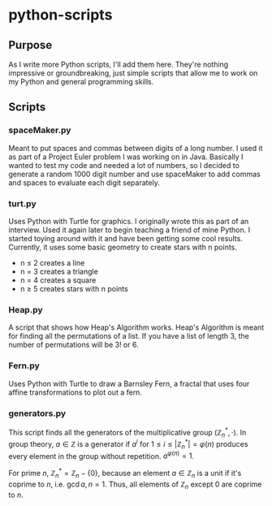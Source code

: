 # python-scripts

## Purpose

As I write more Python scripts, I'll add them here.
They're nothing impressive or groundbreaking, just simple scripts that allow me
to work on my Python and general programming skills.

## Scripts

### spaceMaker.py

Meant to put spaces and commas between digits of a long number. I used it as
part of a Project Euler problem I was working on in Java. Basically I wanted
to test my code and needed a lot of numbers, so I decided to generate a random
1000 digit number and use spaceMaker to add commas and spaces to evaluate each
digit separately.

### turt.py

Uses Python with Turtle for graphics. I originally wrote this as part of an
interview. Used it again later to begin teaching a friend of mine Python. I
started toying around with it and have been getting some cool results.
Currently, it uses some basic geometry to create stars with n points.

* n ≤ 2 creates a line
* n = 3 creates a triangle
* n = 4 creates a square
* n ≥ 5 creates stars with n points

### Heap.py

A script that shows how Heap's Algorithm works. Heap's Algorithm is meant 
for finding all the permutations of a list. If you have a list of length
3, the number of permutations will be 3! or 6.

### Fern.py

Uses Python with Turtle to draw a Barnsley Fern, a fractal that uses four 
affine transformations to plot out a fern.

### generators.py

This script finds all the generators of the multiplicative group $(\mathbb{Z}^{*}_{n}, \cdot)$. In group theory, $a \in \mathbb{Z}$ is a generator if $a^i$ for $1 \leq i \leq |\mathbb{Z}^{*}_{n}| = \varphi(n)$ produces every element in the group without repetition. $a^{\varphi(n)} = 1$.

For prime $n$, $\mathbb{Z}^{*}_{n} = \mathbb{Z}_n-\{0\}$, because an element $a \in \mathbb{Z}_n$ is a unit if it's coprime to $n$, i.e. $\gcd{a, n} = 1$. Thus, all elements of $\mathbb{Z}_n$ except $0$ are coprime to $n$.